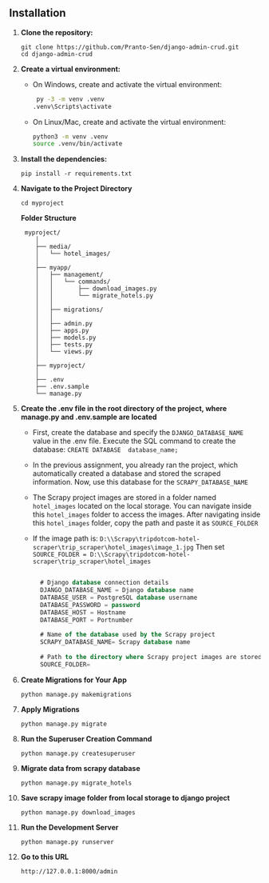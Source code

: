 ## Installation

1. **Clone the repository:**
    ```
    git clone https://github.com/Pranto-Sen/django-admin-crud.git
    cd django-admin-crud
    ```

2. **Create a virtual environment:**

    - On Windows, create and activate the virtual environment:
      ```bash
       py -3 -m venv .venv
      .venv\Scripts\activate
      ```

    - On Linux/Mac, create and activate the virtual environment:
      ```bash
      python3 -m venv .venv
      source .venv/bin/activate
      ```


3. **Install the dependencies:**
    ```
    pip install -r requirements.txt
    ```

4. **Navigate to the Project Directory**
    ```
    cd myproject
    ```
   **Folder Structure**

    ```
     myproject/
        │
        ├── media/
        │   └── hotel_images/
        │
        ├── myapp/
        │   ├── management/
        │   │   └── commands/
        │   │       ├── download_images.py
        │   │       └── migrate_hotels.py
        │   │
        │   ├── migrations/
        │   │
        │   ├── admin.py
        │   ├── apps.py
        │   ├── models.py
        │   ├── tests.py
        │   └── views.py
        │
        ├── myproject/
        │ 
        ├── .env
        ├── .env.sample
        └── manage.py

    ```

6. **Create the .env file in the root directory of the project, where manage.py and .env.sample are located** 
    - First, create the database and specify the ```DJANGO_DATABASE_NAME``` value in the .env file. Execute the SQL command to create the database: ```CREATE DATABASE 
        database_name;```
    - In the previous assignment, you already ran the project, which automatically created a database and stored the scraped information. Now, use this database for the 
       ```SCRAPY_DATABASE_NAME```
    - The Scrapy project images are stored in a folder named ```hotel_images``` located on the local storage. You can navigate inside this ```hotel_images``` folder to access 
          the images. After navigating inside this ```hotel_images``` folder, copy the path and paste it as ```SOURCE_FOLDER```
    - If the image path is: `D:\\Scrapy\tripdotcom-hotel-scraper\trip_scraper\hotel_images\image_1.jpg` 
         Then set  `SOURCE_FOLDER = D:\\Scrapy\tripdotcom-hotel-scraper\trip_scraper\hotel_images`

      ```sql
      
        # Django database connection details
        DJANGO_DATABASE_NAME = Django database name
        DATABASE_USER = PostgreSQL database username
        DATABASE_PASSWORD = password
        DATABASE_HOST = Hostname 
        DATABASE_PORT = Portnumber 
        
        # Name of the database used by the Scrapy project
        SCRAPY_DATABASE_NAME= Scrapy database name
        
        # Path to the directory where Scrapy project images are stored
        SOURCE_FOLDER=        
      
      ```
  
      
7. **Create Migrations for Your App**
    ```
    python manage.py makemigrations 
    ```
8. **Apply Migrations**
    ```
    python manage.py migrate
    ```
9. **Run the Superuser Creation Command**
    ```
    python manage.py createsuperuser
    ```

10. **Migrate data from scrapy database**
    ```
    python manage.py migrate_hotels
    ```

11. **Save scrapy image folder from local storage to django project**
    ```
    python manage.py download_images
    ```
    
12. **Run the Development Server** 
    ```
    python manage.py runserver
    ```
13. **Go to this URL** 
    ```
    http://127.0.0.1:8000/admin
    ```          
